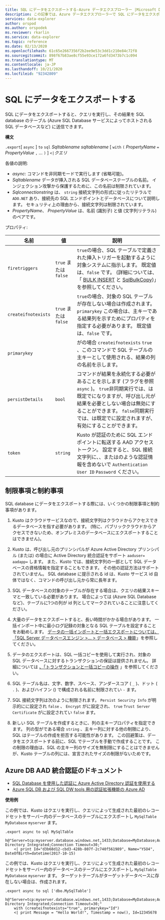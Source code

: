 ```yaml
---
title: SQL にデータをエクスポートする-Azure データエクスプローラー |Microsoft Docs
description: この記事では、Azure データエクスプローラーで SQL にデータをエクスポートする方法について説明します。
services: data-explorer
author: orspod
ms.author: orspodek
ms.reviewer: rkarlin
ms.service: data-explorer
ms.topic: reference
ms.date: 02/13/2020
ms.openlocfilehash: 61c65e2667356f2b2ee9e53c3dd1c210e84c72f8
ms.sourcegitcommit: 898f67b83ae8cf55e93ce172a6fd3473b7c1c094
ms.translationtype: MT
ms.contentlocale: ja-JP
ms.lasthandoff: 10/21/2020
ms.locfileid: "92342809"
---
```

# <a name="export-data-to-sql"></a>SQL にデータをエクスポートする

SQL にデータをエクスポートすると、クエリを実行し、その結果を SQL database のテーブル (Azure SQL Database サービスによってホストされる SQL データベースなど) に送信できます。

**構文**

`.export`[ `async` ] `to` `sql` *Sqltablename* *sqltablename* [ `with` `(` *PropertyName* `=` *PropertyValue* `,` ... `)` ] `<|`*クエリ*

各値の説明:
* *async*: コマンドを非同期モードで実行します (省略可能)。
* *Sqltablename* データが挿入される SQL データベーステーブルの名前。
  インジェクション攻撃から保護するために、この名前は制限されています。
* *Sqlconnectionstring* は、 `string` 接続文字列の形式に従ったリテラルで `ADO.NET` あり、接続先の SQL エンドポイントとデータベースについて説明します。 セキュリティ上の理由から、接続文字列は制限されています。
* *PropertyName*、 *PropertyValue* は、名前 (識別子) と値 (文字列リテラル) のペアです。

プロパティ:

|名前               |値           |説明|
|-------------------|-----------------|-----------|
|`firetriggers`     |`true` または `false`|`true`の場合、SQL テーブルで定義された挿入トリガーを起動するように対象システムに指示します。 既定値は、`false` です。 (詳細については、「 [BULK INSERT](/sql/t-sql/statements/bulk-insert-transact-sql) と [SqlBulkCopy](/dotnet/api/system.data.sqlclient.sqlbulkcopy))」を参照してください。|
|`createifnotexists`|`true` または `false`|`true`の場合、対象の SQL テーブルが存在しない場合は作成されます。 `primarykey` この場合は、主キーである結果列を示すためにプロパティを指定する必要があります。 既定値は、`false` です。|
|`primarykey`       |                 |がの場合 `createifnotexists` `true` 、このコマンドで SQL テーブルの主キーとして使用される、結果の列の名前を示します。|
|`persistDetails`   |`bool`           |コマンドが結果を永続化する必要があることを示します (フラグを参照 `async` )。 `true`非同期実行では、は既定でになりますが、呼び出し元が結果を必要としない場合は無効にすることができます。 `false`同期実行では、は既定でに設定されますが、有効にすることができます。 |
|`token`            |`string`         |Kusto が認証のために SQL エンドポイントに転送する AAD アクセストークン。 設定すると、SQL 接続文字列に、、またはのような認証情報を含めないで `Authentication` `User ID` `Password` ください。|

## <a name="limitations-and-restrictions"></a>制限事項と制約事項

SQL database にデータをエクスポートする際には、いくつかの制限事項と制約事項があります。

1. Kusto はクラウドサービスなので、接続文字列はクラウドからアクセスできるデータベースを指す必要があります。 (特に、パブリッククラウドからアクセスできないため、オンプレミスのデータベースにエクスポートすることはできません)。

2. Kusto は、呼び出し元のプリンシパルが Azure Active Directory プリンシパル (または) の場合に Active Directory 統合認証をサポート `aaduser=` `aadapp=` します。
   また、Kusto では、接続文字列の一部として SQL データベースの資格情報を指定することもできます。 その他の認証方法はサポートされていません。 SQL database に提示される id は、Kusto サービス id 自体ではなく、コマンドの呼び出し元から常に長年ます。

3. SQL データベースの対象のテーブルが存在する場合は、クエリの結果スキーマと一致している必要があります。 場合によっては (Azure SQL Database など)、テーブルに1つの列が id 列としてマークされていることに注意してください。

4. 大量のデータをエクスポートすると、長い時間がかかる場合があります。 一括インポート中に最小ログ記録の対象となる SQL テーブルを設定することをお勧めします。
   [データの一括インポートと一括エクスポートについては、「SQL Server データベースエンジン >... > データベース > 機能](/sql/relational-databases/import-export/prerequisites-for-minimal-logging-in-bulk-import)」を参照してください。

5. データのエクスポートは、SQL 一括コピーを使用して実行され、対象の SQL データベースに対するトランザクションの保証は提供されません。 詳細については [、「トランザクションと一括コピーの操作](/dotnet/framework/data/adonet/sql/transaction-and-bulk-copy-operations) 」を参照してください。

6. SQL テーブル名は、文字、数字、スペース、アンダースコア ( `_` )、ドット ( `.` )、およびハイフン () で構成される名前に制限されてい `-` ます。

7. SQL 接続文字列は次のように制限されます。 `Persist Security Info` が明示的にに設定され `false` 、 `Encrypt` がに設定され、 `true` `Trust Server Certificate` がに設定されてい `false` ます。

8. 新しい SQL テーブルを作成するときに、列の主キープロパティを指定できます。 列の型がである場合 `string` 、主キー列に対する他の制限により、SQL はテーブルの作成を拒否する可能性があります。 この回避策は、データをエクスポートする前に、SQL でテーブルを手動で作成することです。 この制限の理由は、SQL の主キー列のサイズを無制限にすることはできませんが、Kusto テーブルの列には、宣言されたサイズの制限がないためです。

## <a name="azure-db-aad-integrated-authentication-documentation"></a>Azure DB AAD 統合認証のドキュメント

* [SQL Database を使用した認証に Azure Active Directory 認証を使用する](/azure/sql-database/sql-database-aad-authentication)
* [Azure SQL DB および SQL DW tools 用の認証拡張機能の Azure AD](https://azure.microsoft.com/blog/azure-ad-authentication-extensions-for-azure-sql-db-and-sql-dw-tools/)

**使用例** 

この例では、Kusto はクエリを実行し、クエリによって生成された最初のレコードセットをサーバー内のデータベースのテーブルにエクスポートし `MySqlTable` `MyDatabase` `myserver` ます。

```kusto 
.export async to sql MySqlTable
    h@"Server=tcp:myserver.database.windows.net,1433;Database=MyDatabase;Authentication=Active Directory Integrated;Connection Timeout=30;"
    <| print Id="d3b68d12-cbd3-428b-807f-2c740f561989", Name="YSO4", DateOfBirth=datetime(2017-10-15)
```

この例では、Kusto はクエリを実行し、クエリによって生成された最初のレコードセットをサーバー内のデータベースのテーブルにエクスポートし `MySqlTable` `MyDatabase` `myserver` ます。
ターゲットテーブルがターゲットデータベースに存在しない場合は、作成されます。

```kusto 
.export async to sql ['dbo.MySqlTable']
    h@"Server=tcp:myserver.database.windows.net,1433;Database=MyDatabase;Authentication=Active Directory Integrated;Connection Timeout=30;"
    with (createifnotexists="true", primarykey="Id")
    <| print Message = "Hello World!", Timestamp = now(), Id=12345678
```